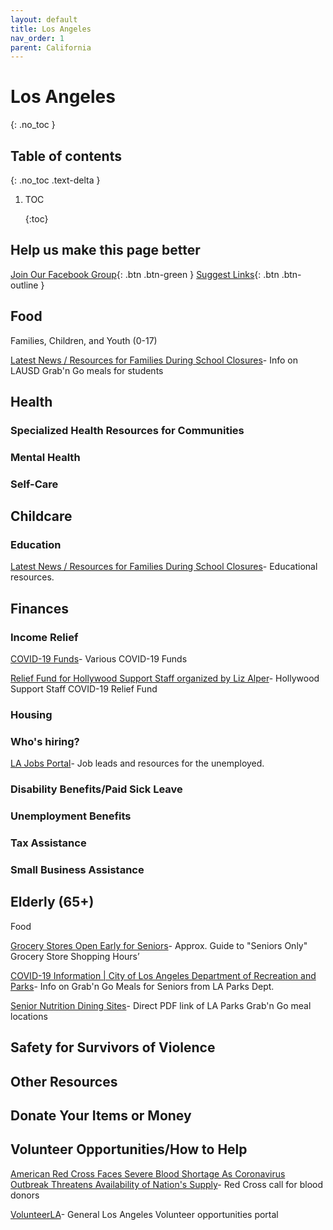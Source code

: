 ```yaml
---
layout: default
title: Los Angeles
nav_order: 1
parent: California
---
```


# Los Angeles

{: .no\_toc }

## Table of contents

{: .no\_toc .text-delta }

1. TOC

   {:toc}

## Help us make this page better

 [Join Our Facebook Group](https://www.facebook.com/groups/coronawhatnow){: .btn .btn-green } [Suggest Links](https://docs.google.com/document/d/1sYjXiZYRfY-mcA-YtUrxgn6fXo8juGV32cwigM4UdRI/edit?usp=sharing){: .btn .btn-outline }

## Food

Families, Children, and Youth \(0-17\)

[Latest News / Resources for Families During School Closures](https://achieve.lausd.net/resources)- Info on LAUSD Grab'n Go meals for students

## Health

### Specialized Health Resources for Communities

### Mental Health

### Self-Care

## Childcare

### Education

[Latest News / Resources for Families During School Closures](https://achieve.lausd.net/resources)- Educational resources.

## Finances

### Income Relief

[COVID-19 Funds](https://lccf.org/covid-19-funds/)- Various COVID-19 Funds

[Relief Fund for Hollywood Support Staff organized by Liz Alper](https://www.gofundme.com/f/44ndst-relief-fund-for-hollywood-support-staff)- Hollywood Support Staff COVID-19 Relief Fund

### Housing

### Who's hiring?

[LA Jobs Portal](https://lajobportal.com/)- Job leads and resources for the unemployed.

### Disability Benefits/Paid Sick Leave

### Unemployment Benefits

### Tax Assistance

### Small Business Assistance

## Elderly \(65+\)

Food

[Grocery Stores Open Early for Seniors](https://i.redd.it/xvnd2x5f5nn41.jpg)- Approx. Guide to "Seniors Only" Grocery Store Shopping Hours’

[COVID-19 Information \| City of Los Angeles Department of Recreation and Parks](https://www.laparks.org/covid-19)- Info on Grab'n Go Meals for Seniors from LA Parks Dept.

[Senior Nutrition Dining Sites](https://www.laparks.org/sites/default/files/pdf/press/Senior%20Nutrition%20Dining%20Sites.pdf)- Direct PDF link of LA Parks Grab'n Go meal locations

## Safety for Survivors of Violence

## Other Resources

## Donate Your Items or Money

## Volunteer Opportunities/How to Help

[American Red Cross Faces Severe Blood Shortage As Coronavirus Outbreak Threatens Availability of Nation's Supply](https://www.redcross.org/about-us/news-and-events/press-release/2020/american-red-cross-faces-severe-blood-shortage-as-coronavirus-outbreak-threatens-availability-of-nations-supply.html)- Red Cross call for blood donors

[VolunteerLA](https://volunteer.lamayor.org/)- General Los Angeles Volunteer opportunities portal


